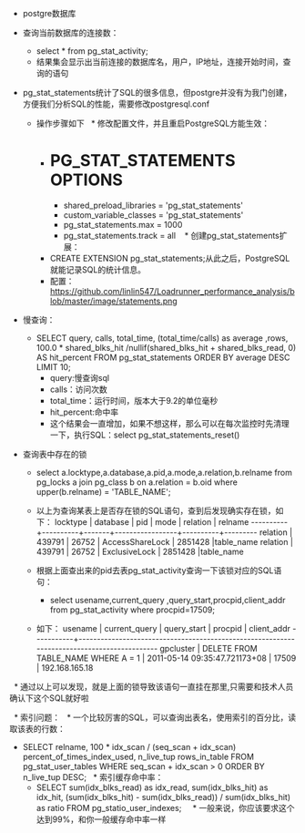 * postgre数据库
* 查询当前数据库的连接数：
  * select * from pg_stat_activity;
  * 结果集会显示出当前连接的数据库名，用户，IP地址，连接开始时间，查询的语句

* pg_stat_statements统计了SQL的很多信息，但postgre并没有为我门创建，方便我们分析SQL的性能，需要修改postgresql.conf
  * 操作步骤如下
    * 修改配置文件，并且重启PostgreSQL方能生效：
      * # PG_STAT_STATEMENTS OPTIONS
        * shared_preload_libraries = 'pg_stat_statements'
        * custom_variable_classes = 'pg_stat_statements'
        * pg_stat_statements.max = 1000
        * pg_stat_statements.track = all
    * 创建pg_stat_statements扩展：
      * CREATE EXTENSION pg_stat_statements;从此之后，PostgreSQL就能记录SQL的统计信息。
      * 配置：https://github.com/linlin547/Loadrunner_performance_analysis/blob/master/image/statements.png
* 慢查询：
  * SELECT  query, calls, total_time, (total_time/calls) as average ,rows,
   100.0 * shared_blks_hit /nullif(shared_blks_hit + shared_blks_read, 0) AS hit_percent 
   FROM  pg_stat_statements 
   ORDER BY average DESC LIMIT 10;
     * query:慢查询sql
     * calls：访问次数
     * total_time：运行时间，版本大于9.2的单位毫秒
     * hit_percent:命中率
     * 这个结果会一直增加，如果不想这样，那么可以在每次监控时先清理一下，执行SQL：select pg_stat_statements_reset()
* 查询表中存在的锁
  * select a.locktype,a.database,a.pid,a.mode,a.relation,b.relname
   from pg_locks a
   join pg_class b on a.relation = b.oid
   where upper(b.relname) = 'TABLE_NAME';
   * 以上为查询某表上是否存在锁的SQL语句，查到后发现确实存在锁，如下：
     locktype | database |  pid  |      mode      | relation | relname
    ----------+----------+-------+-----------------+----------+---------
     relation |  439791 | 26752 | AccessShareLock |  2851428 |table_name
     relation |  439791 | 26752 | ExclusiveLock  |  2851428 |table_name

   * 根据上面查出来的pid去表pg_stat_activity查询一下该锁对应的SQL语句：
     * select usename,current_query ,query_start,procpid,client_addr from pg_stat_activity where procpid=17509;
   * 如下：
  usename  |  current_query   |   query_start   | procpid |  client_addr
   -----------+--------------------------------------------------------------------------------------------
  gpcluster | DELETE FROM TABLE_NAME WHERE A = 1  | 2011-05-14 09:35:47.721173+08 |  17509 | 192.168.165.18

   * 通过以上可以发现，就是上面的锁导致该语句一直挂在那里,只需要和技术人员确认下这个SQL就好啦
   
   * 索引问题：
   * 一个比较厉害的SQL，可以查询出表名，使用索引的百分比，读取该表的行数：
   * SELECT relname,
       100 * idx_scan / (seq_scan + idx_scan) percent_of_times_index_used, 
       n_live_tup rows_in_table
       FROM 
         pg_stat_user_tables
       WHERE 
           seq_scan + idx_scan > 0 
       ORDER BY 
         n_live_tup DESC;
   * 索引缓存命中率：
     * SELECT
       sum(idx_blks_read) as idx_read,
       sum(idx_blks_hit)  as idx_hit,
       (sum(idx_blks_hit) - sum(idx_blks_read)) / sum(idx_blks_hit) as ratio
     FROM 
       pg_statio_user_indexes;
     * 一般来说，你应该要求这个达到99%，和你一般缓存命中率一样


